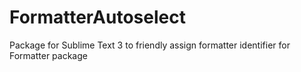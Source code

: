 # FormatterAutoselect
Package for Sublime Text 3 to friendly assign formatter identifier for Formatter package
